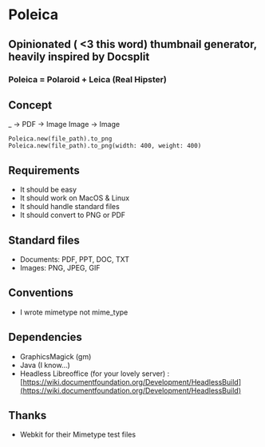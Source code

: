 # Poleica
## Opinionated ( <3 this word) thumbnail generator, heavily inspired by Docsplit
### Poleica = Polaroid + Leica (Real Hipster)


## Concept
_ -> PDF -> Image
Image    -> Image

```
Poleica.new(file_path).to_png
Poleica.new(file_path).to_png(width: 400, weight: 400)
```


## Requirements

- It should be easy
- It should work on MacOS & Linux
- It should handle standard files
- It should convert to PNG or PDF

## Standard files

- Documents: PDF, PPT, DOC, TXT
- Images: PNG, JPEG, GIF


## Conventions

- I wrote mimetype not mime_type

## Dependencies

- GraphicsMagick (gm)
- Java (I know...)
- Headless Libreoffice (for your lovely server) : [https://wiki.documentfoundation.org/Development/HeadlessBuild](https://wiki.documentfoundation.org/Development/HeadlessBuild)

## Thanks

- Webkit for their Mimetype test files